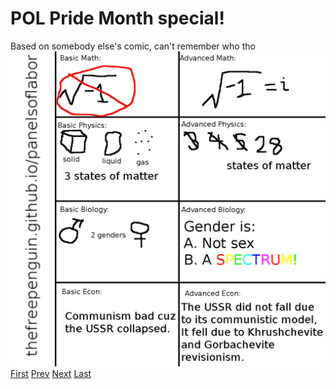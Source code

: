 # POL Pride Month special!
Based on somebody else's comic, can't remember who tho
![](images/29.png)
[First](1.md) [Prev](28.md) [Next](30.md) [Last](last.md)
